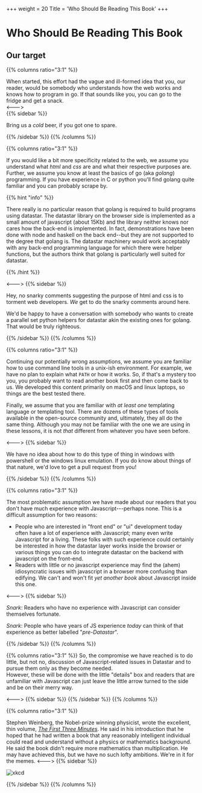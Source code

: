 +++
weight = 20
Title = 'Who Should Be Reading This Book'
+++

# Who Should Be Reading This Book

## Our target

{{% columns ratio="3:1" %}} 

When started, this effort had the vague and ill-formed idea that you, our reader, would be somebody who
understands how the web works and knows how to program in go.  If that sounds
like you, you can go to the fridge and get a snack.  
<--->  
{{% sidebar %}}

Bring us a _cold_ beer, if you got one to spare.

{{% /sidebar %}}
{{% /columns %}}


{{% columns ratio="3:1" %}} 

If you would like a bit more specificity related to the web, we assume you 
understand what _html_ and  _css_ are and what their respective purposes are.   Further, 
we assume you know at least the basics of go (aka _golang_) programming.  If 
you have experience in C or python you'll find golang quite familiar and you 
can probably scrape by.


{{% hint "info" %}}

There really is no particular reason that golang is required to build programs using
datastar. The datastar library on the browser side is implemented as a small amount of javascript
(about 15Kb) and the library neither knows nor cares how the back-end is implemented.
In fact, demonstrations have been done with node and haskell on the back end--but they
are not supported to the degree that golang is.  The datastar machinery would work
acceptably with any back-end programming language for which there were helper
functions, but the authors think that golang is particularly well suited for datastar.

{{% /hint %}}

<---> 
{{% sidebar %}}

Hey, no snarky comments suggesting the purpose of html and css is to torment web
developers.  *We* get to do the snarky comments around here.

We'd be happy to have a conversation with somebody who wants to create a parallel
set python helpers for datastar akin the existing ones for golang.  That would be 
truly righteous.

{{% /sidebar %}}
{{% /columns %}}


{{% columns ratio="3:1" %}} 

Continuing our potentially wrong assumptions, we assume you are familiar how to 
use command line tools in a unix-ish environment.   For example, we have no plan to explain 
what `PATH` or how it works. So, if that's a mystery too you, you probably want 
to read another book first and then come back to us. We developed this content 
primarily on macOS and linux laptops, so things are the best tested there. 

Finally, we assume that you are familiar with _at least one_ templating language
or templating tool.  There are dozens of these types of tools available in the open-source
community and, ultimately, they all do the same thing. Although you may not be
familiar with the one we are using in these lessons, it is not *that* different
from whatever you have seen before.

<---> 
{{% sidebar %}}

We have no idea about how to do this type of thing in windows with powershell or
the windows linux emulation.  If you do know about things of that nature, we'd love to
get a pull request from you!

{{% /sidebar %}}
{{% /columns %}}

{{% columns ratio="3:1" %}} 

The most problematic assumption we have made about our readers that you don't
have much experience with Javascript---perhaps none.  This is a difficult
assumption for two reasons:

* People who are interested in "front end" or "ui" development today often have a lot of
    experience with Javascript;  many even write Javascript for a living. These folks
    with such experience could certainly be interested in how the datastar layer
    works inside the browser or various things you can do to integrate datastar
    on the backend with javascript on the front-end.
* Readers with little or no javascript experience may find the (ahem) idiosyncratic
    issues with javascript in a browser more confusing than edifying.  We can't
    and won't fit _yet another book_ about Javascript inside this one.

<---> 
{{% sidebar %}}

*Snark*: Readers who have no experience with Javascript can consider themselves
fortunate.

*Snark*: People who have years  of JS experience *today* can think of that experience
as better labelled "_pre-Datastar_".

{{% /sidebar %}}
{{% /columns %}}

{{% columns ratio="3:1" %}} 
So, the compromise we have reached is to do little, but not no, discussion of 
Javascript-related issues in Datastar and to pursue them only as they become needed.  
However, these  will be done with the little "details" box and readers that are
unfamiliar with Javascript can just leave the little arrow turned to the side
and be on their merry way.

<---> 
{{% sidebar %}}
{{% /sidebar %}}
{{% /columns %}}


{{% columns ratio="3:1" %}} 

Stephen Weinberg, the Nobel-prize winning physicist, wrote the excellent,
thin volume, [_The First Three Minutes_](https://www.amazon.com/First-Three-Minutes-Modern-Universe/dp/0465024378).
He said in his introduction that he hoped that he had written a book that any 
reasonably intelligent individual
could read and understand without a physics or mathematics background.  He said
the book didn't require more mathematics than multiplication. He may
have achieved this, but we have no such lofty ambitions.  We're in it for the 
memes.
<---> 
{{% sidebar %}}

![xkcd](https://imgs.xkcd.com/comics/alternate_currency.png)

{{% /sidebar %}}
{{% /columns %}}
